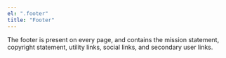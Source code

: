 ```yaml
---
el: ".footer"
title: "Footer"
---
```

The footer is present on every page, and contains the mission statement, copyright statement, utility links, social links, and secondary user links.